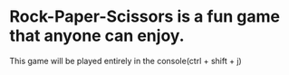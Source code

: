 # Rock-Paper-Scissors is a fun game that anyone can enjoy.
This game will be played entirely in the console(ctrl + shift + j)